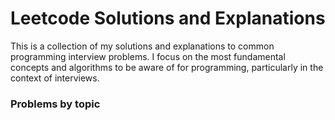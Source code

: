 # Leetcode Solutions and Explanations

This is a collection of my solutions and explanations to common programming interview problems. I focus on the most fundamental concepts and algorithms to be aware of for programming, particularly in the context of interviews.

### Problems by topic
